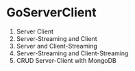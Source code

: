 # GoServerClient
1. Server Client
2. Server-Streaming and Client
3. Server and Client-Streaming
4. Server-Streaming and Client-Streaming
5. CRUD Server-Client with MongoDB
